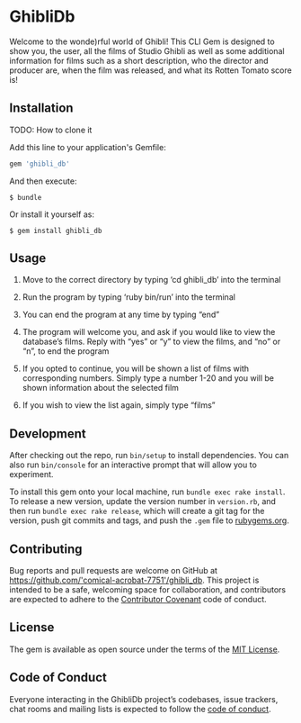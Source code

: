 # GhibliDb

Welcome to the wonde)rful world of Ghibli! This CLI Gem is designed to show you, the user, all the films of Studio Ghibli as well as some additional information for films such as a short description, who the director and producer are, when the film was released, and what its Rotten Tomato score is!

## Installation

TODO: How to clone it

Add this line to your application's Gemfile:

```ruby
gem 'ghibli_db'
```

And then execute:

    $ bundle

Or install it yourself as:

    $ gem install ghibli_db

## Usage

1. Move to the correct directory by typing ‘cd ghibli_db’ into the terminal

2. Run the program by typing ‘ruby bin/run’ into the terminal

3. You can end the program at any time by typing “end”

4. The program will welcome you, and ask if you would like to view the database’s films. Reply with “yes” or “y” to view the films, and “no” or “n”, to end the program

5. If you opted to continue, you will be shown a list of films with corresponding numbers. Simply type a number 1-20 and you will be shown information about the selected film

6. If you wish to view the list again, simply type “films”

## Development

After checking out the repo, run `bin/setup` to install dependencies. You can also run `bin/console` for an interactive prompt that will allow you to experiment.

To install this gem onto your local machine, run `bundle exec rake install`. To release a new version, update the version number in `version.rb`, and then run `bundle exec rake release`, which will create a git tag for the version, push git commits and tags, and push the `.gem` file to [rubygems.org](https://rubygems.org).

## Contributing

Bug reports and pull requests are welcome on GitHub at https://github.com/'comical-acrobat-7751'/ghibli_db. This project is intended to be a safe, welcoming space for collaboration, and contributors are expected to adhere to the [Contributor Covenant](http://contributor-covenant.org) code of conduct.

## License

The gem is available as open source under the terms of the [MIT License](https://opensource.org/licenses/MIT).

## Code of Conduct

Everyone interacting in the GhibliDb project’s codebases, issue trackers, chat rooms and mailing lists is expected to follow the [code of conduct](https://github.com/'comical-acrobat-7751'/ghibli_db/blob/master/CODE_OF_CONDUCT.md).
